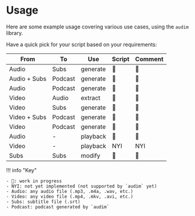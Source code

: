 # Usage

Here are some example usage covering various use cases, using the `audim` library.

Have a quick pick for your script based on your requirements:

| From         | To      | Use      | Script | Comment |
| ------------ | ------- | -------- | ------ | ------- |
| Audio        | Subs    | generate | 🚧     | 🚧      |
| Audio + Subs | Podcast | generate | 🚧     | 🚧      |
| Audio        | Podcast | generate | 🚧     | 🚧      |
| Video        | Audio   | extract  | 🚧     | 🚧      |
| Video        | Subs    | generate | 🚧     | 🚧      |
| Video + Subs | Podcast | generate | 🚧     | 🚧      |
| Video        | Podcast | generate | 🚧     | 🚧      |
| Audio        | -       | playback | 🚧     | 🚧      |
| Video        | -       | playback | NYI    | NYI     |
| Subs         | Subs    | modify   | 🚧     | 🚧      |

!!! info "Key"

    - 🚧: work in progress
    - NYI: not yet implemented (not supported by `audim` yet)
    - Audio: any audio file (.mp3, .m4a, .wav, etc.)
    - Video: any video file (.mp4, .mkv, .avi, etc.)
    - Subs: subtitle file (.srt)
    - Podcast: podcast generated by `audim`
